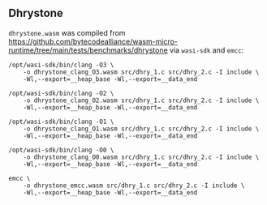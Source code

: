 Dhrystone
------------------------------------------------------------------------------
`dhrystone.wasm` was compiled from
https://github.com/bytecodealliance/wasm-micro-runtime/tree/main/tests/benchmarks/dhrystone
via `wasi-sdk` and `emcc`:
```shell
/opt/wasi-sdk/bin/clang -O3 \
    -o dhrystone_clang_O3.wasm src/dhry_1.c src/dhry_2.c -I include \
    -Wl,--export=__heap_base -Wl,--export=__data_end
    
/opt/wasi-sdk/bin/clang -O2 \
    -o dhrystone_clang_O2.wasm src/dhry_1.c src/dhry_2.c -I include \
    -Wl,--export=__heap_base -Wl,--export=__data_end
    
/opt/wasi-sdk/bin/clang -O1 \
    -o dhrystone_clang_O1.wasm src/dhry_1.c src/dhry_2.c -I include \
    -Wl,--export=__heap_base -Wl,--export=__data_end
    
/opt/wasi-sdk/bin/clang -O0 \
    -o dhrystone_clang_O0.wasm src/dhry_1.c src/dhry_2.c -I include \
    -Wl,--export=__heap_base -Wl,--export=__data_end
    
emcc \
    -o dhrystone_emcc.wasm src/dhry_1.c src/dhry_2.c -I include \
    -Wl,--export=__heap_base -Wl,--export=__data_end
```
